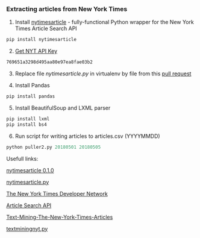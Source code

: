 ### Extracting articles from New York Times

1. Install [nytimesarticle](https://pypi.org/project/nytimesarticle/) - fully-functional Python wrapper for the New York Times Article Search API
```bash
pip install nytimesarticle
```

2. [Get NYT API Key](https://developer.nytimes.com/signup)
```bash
769651a3298d495aa80e97ea8fae03b2
```

3. Replace file *nytimesarticle.py* in virtualenv by file from this [pull request](https://github.com/evansherlock/nytimesarticle/blob/6e769ea49f548634cace38d6baa20fd554201bb4/nytimesarticle.py)

4. Install Pandas
```bash
pip install pandas
```

5. Install BeautifulSoup and LXML parser
```bash
pip install lxml
pip install bs4
```

6. Run script for writing articles to articles.csv (YYYYMMDD)
```python
python puller2.py 20180501 20180505
```

Usefull links:

[nytimesarticle 0.1.0](https://pypi.org/project/nytimesarticle/)

[nytimesarticle.py](https://github.com/evansherlock/nytimesarticle/blob/6e769ea49f548634cace38d6baa20fd554201bb4/nytimesarticle.py)

[The New York Times Developer Network](https://developer.nytimes.com/)

[Article Search API](https://developer.nytimes.com/article_search_v2.json#/Documentation/GET/articlesearch.json)

[Text-Mining-The-New-York-Times-Articles](https://github.com/nilmolne/Text-Mining-The-New-York-Times-Articles/tree/master/Code)

[textminingnyt.py](https://github.com/nilmolne/Text-Mining-The-New-York-Times-Articles/blob/master/Code/textminingnyt.py)




